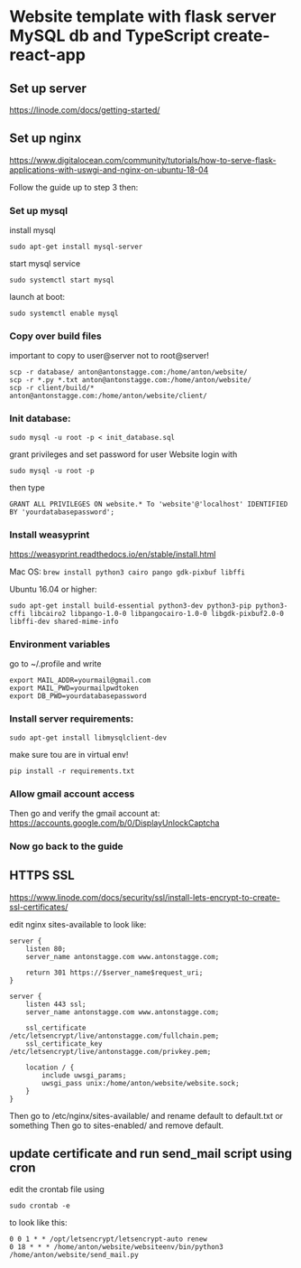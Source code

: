 # Website template with flask server MySQL db and TypeScript create-react-app

## Set up server
https://linode.com/docs/getting-started/

## Set up nginx
https://www.digitalocean.com/community/tutorials/how-to-serve-flask-applications-with-uswgi-and-nginx-on-ubuntu-18-04

Follow the guide up to step 3 then:
### Set up mysql
install mysql

```
sudo apt-get install mysql-server
```

start mysql service

```
sudo systemctl start mysql
```

launch at boot:

```
sudo systemctl enable mysql
```

### Copy over build files
important to copy to user@server not to root@server!

```
scp -r database/ anton@antonstagge.com:/home/anton/website/
scp -r *.py *.txt anton@antonstagge.com:/home/anton/website/
scp -r client/build/* anton@antonstagge.com:/home/anton/website/client/
```

### Init database:

```
sudo mysql -u root -p < init_database.sql
```

grant privileges and set password for user Website
login with
```
sudo mysql -u root -p
```
then type
```
GRANT ALL PRIVILEGES ON website.* To 'website'@'localhost' IDENTIFIED BY 'yourdatabasepassword';
```

### Install weasyprint
https://weasyprint.readthedocs.io/en/stable/install.html

Mac OS:
`brew install python3 cairo pango gdk-pixbuf libffi`


Ubuntu 16.04 or higher:
```
sudo apt-get install build-essential python3-dev python3-pip python3-cffi libcairo2 libpango-1.0-0 libpangocairo-1.0-0 libgdk-pixbuf2.0-0 libffi-dev shared-mime-info
```


### Environment variables
go to ~/.profile and write
```
export MAIL_ADDR=yourmail@gmail.com
export MAIL_PWD=yourmailpwdtoken
export DB_PWD=yourdatabasepassword
```

### Install server requirements:

```
sudo apt-get install libmysqlclient-dev
```
make sure tou are in virtual env!
```
pip install -r requirements.txt
```


### Allow gmail account access
Then go and verify the gmail account at:
https://accounts.google.com/b/0/DisplayUnlockCaptcha

### Now go back to the guide


## HTTPS SSL

https://www.linode.com/docs/security/ssl/install-lets-encrypt-to-create-ssl-certificates/


edit nginx sites-available to look like:

```
server {
    listen 80;
    server_name antonstagge.com www.antonstagge.com;

    return 301 https://$server_name$request_uri;
}

server {
    listen 443 ssl;
    server_name antonstagge.com www.antonstagge.com;

    ssl_certificate /etc/letsencrypt/live/antonstagge.com/fullchain.pem;
    ssl_certificate_key /etc/letsencrypt/live/antonstagge.com/privkey.pem;

    location / {
        include uwsgi_params;
        uwsgi_pass unix:/home/anton/website/website.sock;
    }
}
```

Then go to /etc/nginx/sites-available/ and rename default to default.txt or something
Then go to sites-enabled/ and remove default.

## update certificate and run send_mail script using cron

edit the crontab file using

```
sudo crontab -e
```

to look like this:

```
0 0 1 * * /opt/letsencrypt/letsencrypt-auto renew
0 18 * * * /home/anton/website/websiteenv/bin/python3 /home/anton/website/send_mail.py
```
